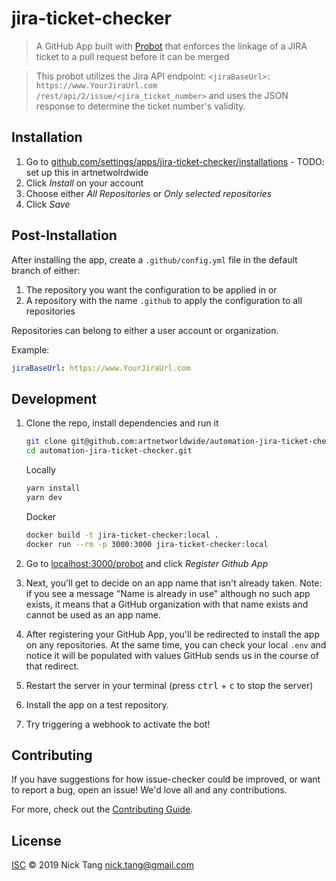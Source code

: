 # jira-ticket-checker

> A GitHub App built with [Probot](https://github.com/probot/probot) that enforces the linkage of a JIRA ticket to a pull request before it can be merged

> This probot utilizes the Jira API endpoint: `<jiraBaseUrl>: https://www.YourJiraUrl.com
>/rest/api/2/issue/<jira_ticket_number>` and uses the JSON response to determine the ticket number's validity.
## Installation

1. Go to [github.com/settings/apps/jira-ticket-checker/installations](https://github.com/settings/apps/jira-ticket-checker/installations) - TODO: set up this in artnetwolrdwide
1. Click *Install* on your account
1. Choose either *All Repositories* or *Only selected repositories* 
1. Click *Save*
## Post-Installation
After installing the app, create a `.github/config.yml` file in the default branch of either:

1. The repository you want the configuration to be applied in or
1. A repository with the name `.github` to apply the configuration to all repositories

Repositories can belong to either a user account or organization.

Example:

```yaml
jiraBaseUrl: https://www.YourJiraUrl.com
``` 


## Development
 
1. Clone the repo, install dependencies and run it 
    
    ```bash 
    git clone git@github.com:artnetworldwide/automation-jira-ticket-checker.git
    cd automation-jira-ticket-checker.git
    ```
    Locally

    ```bash 
    yarn install
    yarn dev
    ```

    Docker
    ```bash
    docker build -t jira-ticket-checker:local .
    docker run --rm -p 3000:3000 jira-ticket-checker:local 
    ``` 

1. Go to [localhost:3000/probot](http://localhost:3000/probot) and click *Register Github App*
1. Next, you'll get to decide on an app name that isn't already taken. Note: if you see a message "Name is already in use" although no such app exists, it means that a GitHub organization with that name exists and cannot be used as an app name.
1. After registering your GitHub App, you'll be redirected to install the app on any repositories. At the same time, you can check your local `.env` and notice it will be populated with values GitHub sends us in the course of that redirect.
1. Restart the server in your terminal (press <kbd>ctrl</kbd> + <kbd>c</kbd> to stop the server)
1. Install the app on a test repository.
1. Try triggering a webhook to activate the bot!
## Contributing

If you have suggestions for how issue-checker could be improved, or want to report a bug, open an issue! We'd love all and any contributions.

For more, check out the [Contributing Guide](CONTRIBUTING.md).

## License

[ISC](LICENSE) © 2019 Nick Tang <nick.tang@gmail.com>

